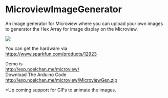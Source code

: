 # MicroviewImageGenerator
An image generator for Microview where you can upload your own images to generator the Hex Array for image display on the Microview.

![](http://exp.noelchan.me/microview/screenshot.png)

You can get the hardware via <br>
https://www.sparkfun.com/products/12923

Demo is<br>
http://exp.noelchan.me/microview/
<br>
Download The Arduino Code<br>
http://exp.noelchan.me/microview/MicroviewGen.zip


*Up coming support for GIFs to animate the images.
